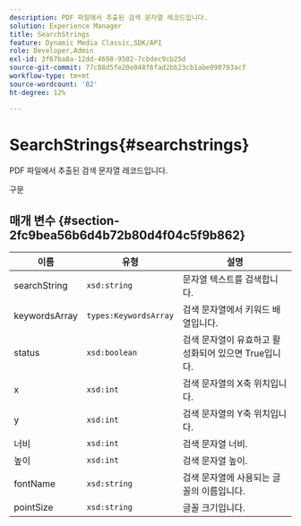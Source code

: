 ```yaml
---
description: PDF 파일에서 추출된 검색 문자열 레코드입니다.
solution: Experience Manager
title: SearchStrings
feature: Dynamic Media Classic,SDK/API
role: Developer,Admin
exl-id: 3f67ba8a-12dd-4698-9502-7cbdec9cb25d
source-git-commit: 77c88d5fe20e048f6fad2bb23cb1abe090793acf
workflow-type: tm+mt
source-wordcount: '82'
ht-degree: 12%

---
```


# SearchStrings{#searchstrings}

PDF 파일에서 추출된 검색 문자열 레코드입니다.

구문

## 매개 변수 {#section-2fc9bea56b6d4b72b80d4f04c5f9b862}

| 이름 | 유형 | 설명 |
|---|---|---|
| searchString | `xsd:string` | 문자열 텍스트를 검색합니다. |
| keywordsArray | `types:KeywordsArray` | 검색 문자열에서 키워드 배열입니다. |
| status | `xsd:boolean` | 검색 문자열이 유효하고 활성화되어 있으면 True입니다. |
| x | `xsd:int` | 검색 문자열의 X축 위치입니다. |
| y | `xsd:int` | 검색 문자열의 Y축 위치입니다. |
| 너비 | `xsd:int` | 검색 문자열 너비. |
| 높이 | `xsd:int` | 검색 문자열 높이. |
| fontName | `xsd:string` | 검색 문자열에 사용되는 글꼴의 이름입니다. |
| pointSize | `xsd:string` | 글꼴 크기입니다. |
